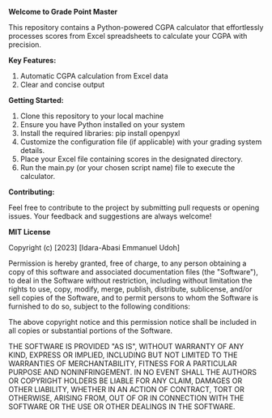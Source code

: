 **Welcome to Grade Point Master**

This repository contains a Python-powered CGPA calculator that effortlessly processes scores from Excel spreadsheets to calculate your CGPA with precision.

**Key Features:**
1. Automatic CGPA calculation from Excel data
2. Clear and concise output



**Getting Started:**
1. Clone this repository to your local machine
2. Ensure you have Python installed on your system
3. Install the required libraries: pip install openpyxl
4. Customize the configuration file (if applicable) with your grading system details.
5. Place your Excel file containing scores in the designated directory.
6. Run the main.py (or your chosen script name) file to execute the calculator.


**Contributing:**

Feel free to contribute to the project by submitting pull requests or opening issues. Your feedback and suggestions are always welcome!



**MIT License**

Copyright (c) [2023] [Idara-Abasi Emmanuel Udoh]

Permission is hereby granted, free of charge, to any person obtaining a copy of this software and associated documentation files (the "Software"), to deal in the Software without restriction, including without limitation the rights to use, copy, modify, merge, publish, distribute, sublicense, and/or sell copies of the Software, and to permit persons to whom the Software is furnished to do so, subject to the following conditions:

The above copyright notice and this permission notice shall be included in all copies or substantial portions of the Software.

THE SOFTWARE IS PROVIDED "AS IS", WITHOUT WARRANTY OF ANY KIND, EXPRESS OR IMPLIED, INCLUDING BUT NOT LIMITED TO THE WARRANTIES OF MERCHANTABILITY, FITNESS FOR A PARTICULAR PURPOSE AND NONINFRINGEMENT. IN NO EVENT SHALL THE AUTHORS OR COPYRIGHT HOLDERS BE LIABLE FOR ANY CLAIM, DAMAGES OR OTHER LIABILITY, WHETHER IN AN ACTION OF CONTRACT, TORT OR OTHERWISE, ARISING FROM, OUT OF OR IN CONNECTION WITH THE SOFTWARE OR THE USE OR OTHER DEALINGS IN THE
SOFTWARE.




